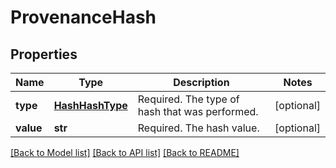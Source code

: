 # ProvenanceHash

## Properties
Name | Type | Description | Notes
------------ | ------------- | ------------- | -------------
**type** | [**HashHashType**](HashHashType.md) | Required. The type of hash that was performed. | [optional] 
**value** | **str** | Required. The hash value. | [optional] 

[[Back to Model list]](../README.md#documentation-for-models) [[Back to API list]](../README.md#documentation-for-api-endpoints) [[Back to README]](../README.md)


